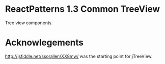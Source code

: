 # ReactPatterns 1.3 Common TreeView

Tree view components.



# Acknowlegements

http://jsfiddle.net/ssorallen/XX8mw/ was the starting point for jTreeView.
